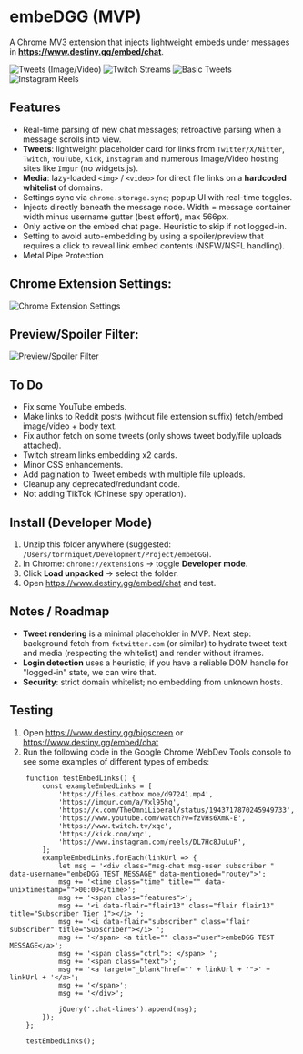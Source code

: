 # embeDGG (MVP)

A Chrome MV3 extension that injects lightweight embeds under messages in **https://www.destiny.gg/embed/chat**.


![Tweets (Image/Video)](images/tweet_attachment.png) ![Twitch Streams](images/twitch_stream.png)
![Basic Tweets](images/tweet_basic.png) ![Instagram Reels](images/instagram_reels.png)


## Features
- Real-time parsing of new chat messages; retroactive parsing when a message scrolls into view.
- **Tweets**: lightweight placeholder card for links from `Twitter/X/Nitter`, `Twitch`, `YouTube`, `Kick`, `Instagram` and numerous Image/Video hosting sites like `Imgur` (no widgets.js).
- **Media**: lazy-loaded `<img>` / `<video>` for direct file links on a **hardcoded whitelist** of domains.
- Settings sync via `chrome.storage.sync`; popup UI with real-time toggles.
- Injects directly beneath the message node. Width = message container width minus username gutter (best effort), max 566px.
- Only active on the embed chat page. Heuristic to skip if not logged-in.
- Setting to avoid auto-embedding by using a spoiler/preview that requires a click to reveal link embed contents (NSFW/NSFL handling).
- Metal Pipe Protection


## Chrome Extension Settings:
![Chrome Extension Settings](images/extension_settings.png)


## Preview/Spoiler Filter:
![Preview/Spoiler Filter](images/tweet_preview.png)


## To Do
- Fix some YouTube embeds.
- Make links to Reddit posts (without file extension suffix) fetch/embed image/video + body text.
- Fix author fetch on some tweets (only shows tweet body/file uploads attached).
- Twitch stream links embedding x2 cards.
- Minor CSS enhancements.
- Add pagination to Tweet embeds with multiple file uploads.
- Cleanup any deprecated/redundant code.
- Not adding TikTok (Chinese spy operation).


## Install (Developer Mode)
1. Unzip this folder anywhere (suggested: `/Users/torrniquet/Development/Project/embeDGG`).
2. In Chrome: `chrome://extensions` → toggle **Developer mode**.
3. Click **Load unpacked** → select the folder.
4. Open https://www.destiny.gg/embed/chat and test.


## Notes / Roadmap
- **Tweet rendering** is a minimal placeholder in MVP. Next step: background fetch from `fxtwitter.com` (or similar) to hydrate tweet text and media (respecting the whitelist) and render without iframes.
- **Login detection** uses a heuristic; if you have a reliable DOM handle for "logged-in" state, we can wire that.
- **Security**: strict domain whitelist; no embedding from unknown hosts.


## Testing
1. Open https://www.destiny.gg/bigscreen or https://www.destiny.gg/embed/chat
2. Run the following code in the Google Chrome WebDev Tools console to see some examples of different types of embeds:

```
    function testEmbedLinks() {
        const exampleEmbedLinks = [
            'https://files.catbox.moe/d97241.mp4',
            'https://imgur.com/a/Vxl95hq',
            'https://x.com/TheOmniLiberal/status/1943717870245949733',
            'https://www.youtube.com/watch?v=fzVHs6XmK-E',
            'https://www.twitch.tv/xqc',
            'https://kick.com/xqc',
            'https://www.instagram.com/reels/DL7Hc8JuLuP',
        ];
        exampleEmbedLinks.forEach(linkUrl => {
            let msg = '<div class="msg-chat msg-user subscriber " data-username="embeDGG TEST MESSAGE" data-mentioned="routey">';
            msg += '<time class="time" title="" data-unixtimestamp="">00:00</time>';
            msg += '<span class="features">';
            msg += '<i data-flair="flair13" class="flair flair13" title="Subscriber Tier 1"></i> ';
            msg += '<i data-flair="subscriber" class="flair subscriber" title="Subscriber"></i> ';
            msg += '</span> <a title="" class="user">embeDGG TEST MESSAGE</a>';
            msg += '<span class="ctrl">: </span> ';
            msg += '<span class="text">';
            msg += '<a target="_blank"href="' + linkUrl + '">' + linkUrl + '</a>';
            msg += '</span>';
            msg += '</div>';

            jQuery('.chat-lines').append(msg);
        });
    };

    testEmbedLinks();
```
